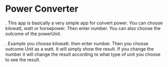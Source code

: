 # Power Converter

. This app is basically a very simple app for convert power. You can choose kilowatt, watt or horsepower. Then enter number. You can also choose the outcome of the powerUnit.

. Example you choose kilowatt. then enter number. Then you choose outcome Unit as a watt. It will simply show the result. If you change the number it will change the result according to what type of unit you choose to see the result.
